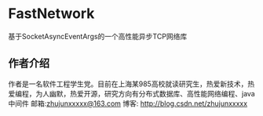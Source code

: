 # FastNetwork
基于SocketAsyncEventArgs的一个高性能异步TCP网络库
## 作者介绍
作者是一名软件工程学生党。目前在上海某985高校就读研究生，热爱新技术，热爱编程，为人幽默，热爱开源，研究方向有分布式数据库、高性能网络编程、java中间件 邮箱:zhujunxxxxx@163.com 博客: http://blog.csdn.net/zhujunxxxxx 
